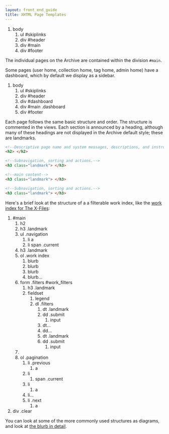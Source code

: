 ```yaml
---
layout: front_end_guide
title: XHTML Page Templates
---
```

<ol class="diagram">
<li>body
<ol>
<li>ul #skiplinks</li>
<li>div #header</li>
<li class="emphasise">div #main</li>
<li>div #footer</li>
</ol></li>
</ol>

The individual pages on the Archive are contained within the division `#main`.

Some pages (user home, collection home, tag home, admin home) have a dashboard, which by default we display as a sidebar.

<ol class="diagram">
<li>body
<ol>
<li>ul #skiplinks</li>
<li>div #header</li>
<li>div #dashboard</li>
<li class="emphasise">div #main	.dashboard</li>
<li>div #footer</li>
</ol></li>
</ol>

Each page follows the same basic structure and order. The structure is commented in the views. Each section is announced by a heading, although many of these headings are not displayed in the Archive default style; these are landmarks.

```html
<!--Descriptive page name and system messages, descriptions, and instructions.-->
<h2> </h2>

<!--Subnavigation, sorting and actions.-->
<h3 class="landmark"> </h3>

<!--main content-->
<h3 class="landmark"> </h3>

<!--Subnavigation, sorting and actions.-->
<h3 class="landmark"> </h3>
```

Here's a brief look at the structure of a a filterable work index, like the [work index for The X-Files](http://archiveofourown.org/tags/The%20X-Files/works):

<ol class="diagram">
<li>#main
<ol>
<li>h2</li>
<li>h3 .landmark</li>
<li>ul .navigation
<ol>
<li>li <span>a</span></li>
<li>li <span>span .current</span></li>
</ol>
</li>
<li>h3 .landmark</li>
<li>ol .work index
<ol>
<li>blurb</li>
<li>blurb</li>
<li>blurb</li>
<li>blurb...</li>
</ol>
</li>
<li>form .filters #work_filters
<ol>
<li>h3 .landmark</li>
<li>fieldset
<ol>
<li>legend</li>
<li>dl .filters
<ol>
<li>dt .landmark</li>
<li>dd .submit
<ol>
<li>input</li>
</ol>
</li>
<li>dt...</li>
<li>dd...</li>
<li>dt .landmark</li>
<li>dd .submit
<ol>
<li>input</li>
</ol>
</li>
</ol>
</li>
</ol>
</li>
</ol>
</li>
<li>
</li>
<li>ol .pagination
<ol>
<li>li .previous
<ol>
<li>a</li>
</ol>
</li>
<li>li
<ol>
<li>span .current</li>
</ol>
</li>
<li>li
<ol>
<li>a</li>
</ol>
</li>
<li>li...</li>
<li>li .next
<ol>
<li>a</li>
</ol>
</li>
</ol>
</li>
</ol>
<li>div .clear</li>
</ol>

You can look at some of the more commonly used structures as diagrams, and look at [the blurb in detail](case-study-the-blurb).
